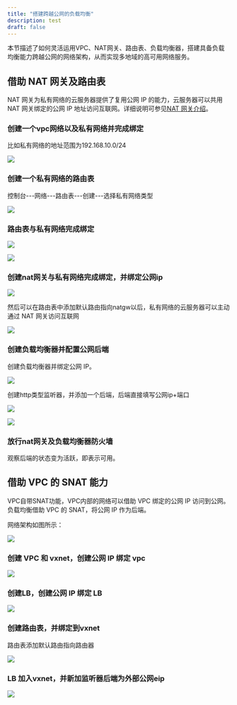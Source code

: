 ```yaml
---
title: "搭建跨越公网的负载均衡"
description: test
draft: false
---
```


本节描述了如何灵活运用VPC、NAT网关、路由表、负载均衡器，搭建具备负载均衡能力跨越公网的网络架构，从而实现多地域的高可用网络服务。

## 借助 NAT 网关及路由表

NAT 网关为私有网络的云服务器提供了复用公网 IP 的能力，云服务器可以共用 NAT 网关绑定的公网 IP 地址访问互联网。详细说明可参见[NAT 网关介绍](/network/nat_gateway/)。


### 创建一个vpc网络以及私有网络并完成绑定

比如私有网络的地址范围为192.168.10.0/24

![](../_images/lb+natgw1.png)

### 创建一个私有网络的路由表


控制台---网络---路由表---创建---选择私有网络类型

![](../_images/lb+natgw3.png)

### 路由表与私有网络完成绑定


![](../_images/lb+natgw4.png)

![](../_images/lb+natgw5.png)


### 创建nat网关与私有网络完成绑定，并绑定公网ip

![](../_images/lb+natgw6.png)

然后可以在路由表中添加默认路由指向natgw以后，私有网络的云服务器可以主动通过 NAT 网关访问互联网

![](../_images/lb+natgw13.png)


### 创建负载均衡器并配置公网后端

创建负载均衡器并绑定公网 IP。

![](../_images/lb+natgw7.png)


创建http类型监听器，并添加一个后端，后端直接填写公网ip+端口

![](../_images/lb+natgw8.png)

![](../_images/lb+natgw9.png)

### 放行nat网关及负载均衡器防火墙


观察后端的状态变为活跃，即表示可用。

## 借助 VPC 的 SNAT 能力

VPC自带SNAT功能，VPC内部的网络可以借助 VPC 绑定的公网 IP 访问到公网。负载均衡借助 VPC 的 SNAT，将公网 IP 作为后端。

网络架构如图所示：

![](../_images/lb+vpc1.png)


### 创建 VPC 和 vxnet，创建公网 IP 绑定 vpc


![](../_images/lb+vpc2.png)

### 创建LB，创建公网 IP 绑定 LB

![](../_images/lb+vpc3.png)

### 创建路由表，并绑定到vxnet

路由表添加默认路由指向路由器

![](../_images/lb+vpc4.png)



### LB 加入vxnet，并新加监听器后端为外部公网eip

![](../_images/lb+vpc5.png)
